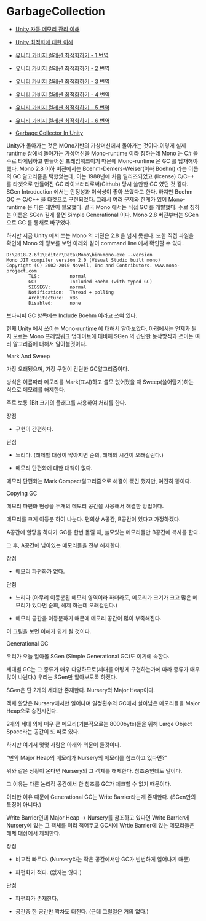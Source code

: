 # GarbageCollection

- [Unity 자동 메모리 관리 이해](https://docs.unity3d.com/kr/current/Manual/UnderstandingAutomaticMemoryManagement.html)
- [Unity 최적화에 대한 이해](https://docs.unity3d.com/kr/current/Manual/BestPracticeUnderstandingPerformanceInUnity.html)

- [유니티 가비지 컬레션 최적화하기 - 1 번역](http://ronniej.sfuh.tk/optimizing-garbage-collection-in-unity-games-1/)
- [유니티 가비지 컬레션 최적화하기 - 2 번역](http://ronniej.sfuh.tk/optimizing-garbage-collection-in-unity-games-2/)
- [유니티 가비지 컬레션 최적화하기 - 3 번역](http://ronniej.sfuh.tk/optimizing-garbage-collection-in-unity-games-3/)
- [유니티 가비지 컬레션 최적화하기 - 4 번역](http://ronniej.sfuh.tk/optimizing-garbage-collection-in-unity-games-4/)
- [유니티 가비지 컬레션 최적화하기 - 5 번역](http://ronniej.sfuh.tk/optimizing-garbage-collection-in-unity-games-5/)
- [유니티 가비지 컬레션 최적화하기 - 6 번역](http://ronniej.sfuh.tk/optimizing-garbage-collection-in-unity-games-6/)

- [Garbage Collector In Unity](https://hrmrzizon.github.io/2017/04/23/garbage-collector-in-unity/)

Unity가 돌아가는 것은 MOno기반의 가상머신에서 돌아가는 것이다.이렇게 실제 runtime 상에서 돌아가는 가상머신을 Mono-runtime 이라 칭하는데 Mono 는 C# 을 주로 타게팅하고 만들어진 프레임워크이기 때문에 Mono-runtime 은 GC 를 탑재해야 했다. Mono 2.8 이하 버젼에서는 Boehm-Demers-Weiser(이하 Boehm) 라는 이름의 GC 알고리즘을 택했었는데, 이는 1988년에 처음 릴리즈되었고 (license) C/C++ 를 타겟으로 만들어진 GC 라이브러리로써(Github) 당시 쓸만한 GC 였던 것 같다. SGen Introduction 에서는 안정성과 이식성이 좋아 쓰였다고 한다. 하지만 Boehm GC 는 C/C++ 을 타겟으로 구현되었다. 그래서 여러 문제와 한계가 있어 Mono-runtime 은 다른 대안이 필요했다. 결국 Mono 에서는 직접 GC 를 개발했다. 주로 칭하는 이름은 SGen 길게 풀면 Simple Generational 이다. Mono 2.8 버젼부터는 SGen 으로 GC 를 통채로 바꾸었다.

하지만 지금 Unity 에서 쓰는 Mono 의 버젼은 2.8 을 넘지 못한다. 또한 직접 파일을 확인해 Mono 의 정보를 보면 아래와 같이 command line 에서 확인할 수 있다.

```
D:\2018.2.6f1\Editor\Data\Mono\bin>mono.exe --version
Mono JIT compiler version 2.0 (Visual Studio built mono)
Copyright (C) 2002-2010 Novell, Inc and Contributors. www.mono-project.com
        TLS:           normal
        GC:            Included Boehm (with typed GC)
        SIGSEGV:       normal
        Notification:  Thread + polling
        Architecture:  x86
        Disabled:      none
```
보다시피 GC 항목에는 Include Boehm 이라고 쓰여 있다. 

현재 Unity 에서 쓰이는 Mono-runtime 에 대해서 알아보았다. 아래에서는 언제가 될지 모르는 Mono 프레임워크 업데이트에 대비해 SGen 의 간단한 동작방식과 쓰이는 여러 알고리즘에 대해서 알아볼것이다.

Mark And Sweep

가장 오래됐으며, 가장 구현이 간단한 GC알고리즘이다.

방식은 이름따라 메모리를 Mark(표시)하고 쓸모 없어졌을 때 Sweep(쓸어담기)하는 식으로 메모리를 해제한다.

주로 보통 1Bit 크기의 플래그를 사용하여 처리를 한다.



장점

- 구현이 간편하다.



단점

- 느리다. (해제할 대상이 많아지면 순회, 해제의 시간이 오래걸린다.)

- 메모리 단편화에 대한 대책이 없다.



메모리 단편화는 Mark Compact알고리즘으로 해결이 됐긴 했지만, 여전히 똥이다.



Copying GC

메모리 파편화 현상을 두개의 메모리 공간을 사용해서 해결한 방법이다.

메모리를 크게 이등분 하여 나눈다. 편의상 A공간, B공간이 있다고 가정하겠다.

A공간에 할당을 하다가 GC를 한번 돌릴 때, 쓸모있는 메모리들만 B공간에 복사를 한다.

그 후, A공간에 남아있는 메모리들을 전부 해제한다.



장점

- 메모리 파편화가 없다.



단점

- 느리다 (아무리 이등분된 메모리 영역이라 하더라도, 메모리가 크기가 크고 많은 메모리가 있다면 순회, 해제 하는데 오래걸린다.)

- 메모리 공간을 이등분하기 때문에 메모리 공간이 많이 부족해진다.



이 그림을 보면 이해가 쉽게 될 것이다.



Generational GC

우리가 오늘 알아볼 SGen (Simple Generational GC)도 여기에 속한다.

세대별 GC는 그 종류가 매우 다양하므로(세대를 어떻게 구현하는가에 따라 종류가 매우 많이 나뉜다.) 우리는 SGen만 알아보도록 하겠다.



SGen은 단 2개의 세대만 존재한다. Nursery와 Major Heap이다.

객체 할당은 Nursery에서만 일어나며 일정횟수의 GC에서 살아남은 메모리들을 Major Heap으로 승진시킨다.

2개의 세대 외에 매우 큰 메모리(기본적으로는 8000byte)들을 위해 Large Object Space라는 공간이 또 따로 있다.



하지만 여기서 몇몇 사람은 아래와 의문이 들것이다.

"만약 Major Heap의 메모리가 Nursery의 메모리를 참조하고 있다면?"

위와 같은 상황이 온다면 Nursery의 그 객체를 해제한다. 참조중인데도 말이다.

그 이유는 다른 논리적 공간에서 한 참조를 GC가 체크할 수 없기 때문이다.



이러한 이유 때문에 Generational GC는 Write Barrier라는게 존재한다. (SGen만의 특징이 아니다.)

Write Barrier인데 Major Heap -> Nursery를 참조하고 있다면 Write Barrier에 Nursery에 있는 그 객체를 미리 적어두고 GC시에 Wrtie Barrier에 있는 메모리들은 해제 대상에서 제외한다.



장점

- 비교적 빠르다. (Nursery라는 작은 공간에서만 GC가 빈번하게 일어나기 때문)

- 파편화가 적다. (없지는 않다.)



단점

- 파편화가 존재한다.

- 공간중 한 공간만 꽉차도 터진다. (근데 그럴일은 거의 없다.)
